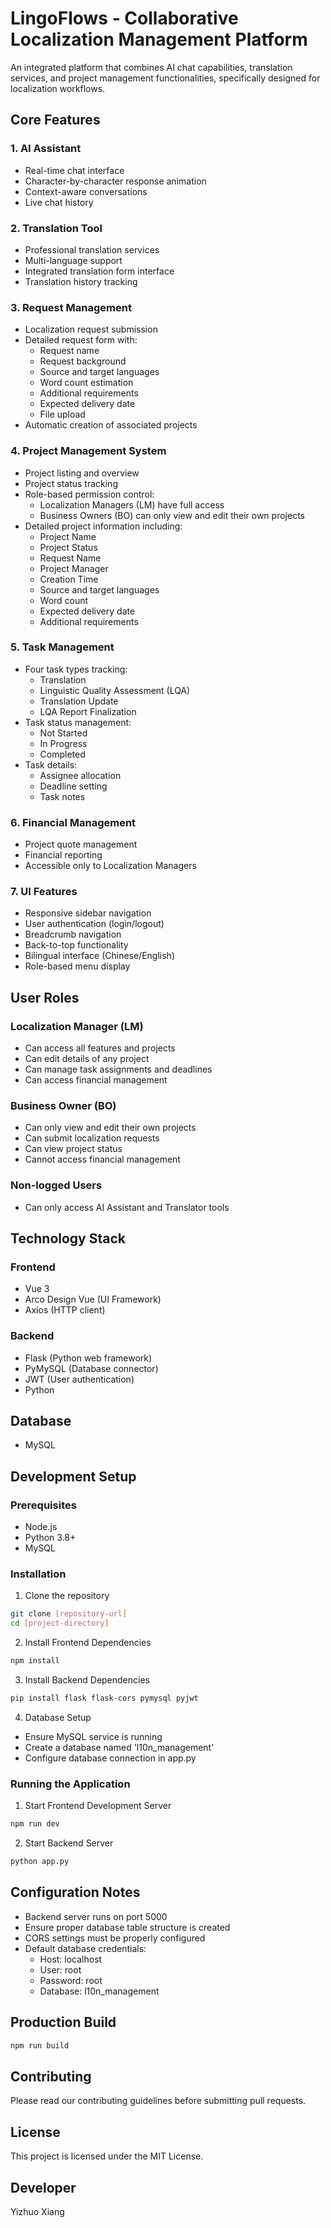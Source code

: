 # LingoFlows - Collaborative Localization Management Platform

An integrated platform that combines AI chat capabilities, translation services, and project management functionalities, specifically designed for localization workflows.

## Core Features

### 1. AI Assistant
- Real-time chat interface
- Character-by-character response animation
- Context-aware conversations
- Live chat history

### 2. Translation Tool
- Professional translation services
- Multi-language support
- Integrated translation form interface
- Translation history tracking

### 3. Request Management
- Localization request submission
- Detailed request form with:
  * Request name
  * Request background
  * Source and target languages
  * Word count estimation
  * Additional requirements
  * Expected delivery date
  * File upload
- Automatic creation of associated projects

### 4. Project Management System
- Project listing and overview
- Project status tracking
- Role-based permission control:
  * Localization Managers (LM) have full access
  * Business Owners (BO) can only view and edit their own projects
- Detailed project information including:
  * Project Name
  * Project Status
  * Request Name
  * Project Manager
  * Creation Time
  * Source and target languages
  * Word count
  * Expected delivery date
  * Additional requirements

### 5. Task Management
- Four task types tracking:
  * Translation
  * Linguistic Quality Assessment (LQA)
  * Translation Update
  * LQA Report Finalization
- Task status management:
  * Not Started
  * In Progress
  * Completed
- Task details:
  * Assignee allocation
  * Deadline setting
  * Task notes

### 6. Financial Management
- Project quote management
- Financial reporting
- Accessible only to Localization Managers

### 7. UI Features
- Responsive sidebar navigation
- User authentication (login/logout)
- Breadcrumb navigation
- Back-to-top functionality
- Bilingual interface (Chinese/English)
- Role-based menu display

## User Roles

### Localization Manager (LM)
- Can access all features and projects
- Can edit details of any project
- Can manage task assignments and deadlines
- Can access financial management

### Business Owner (BO)
- Can only view and edit their own projects
- Can submit localization requests
- Can view project status
- Cannot access financial management

### Non-logged Users
- Can only access AI Assistant and Translator tools

## Technology Stack

### Frontend
- Vue 3
- Arco Design Vue (UI Framework)
- Axios (HTTP client)

### Backend
- Flask (Python web framework)
- PyMySQL (Database connector)
- JWT (User authentication)
- Python

## Database
- MySQL

## Development Setup

### Prerequisites
- Node.js
- Python 3.8+
- MySQL

### Installation

1. Clone the repository
```bash
git clone [repository-url]
cd [project-directory]
```

2. Install Frontend Dependencies
```bash
npm install
```

3. Install Backend Dependencies
```bash
pip install flask flask-cors pymysql pyjwt
```

4. Database Setup
- Ensure MySQL service is running
- Create a database named 'l10n_management'
- Configure database connection in app.py

### Running the Application

1. Start Frontend Development Server
```bash
npm run dev
```

2. Start Backend Server
```bash
python app.py
```

## Configuration Notes
- Backend server runs on port 5000
- Ensure proper database table structure is created
- CORS settings must be properly configured
- Default database credentials:
  * Host: localhost
  * User: root
  * Password: root
  * Database: l10n_management

## Production Build
```bash
npm run build
```

## Contributing
Please read our contributing guidelines before submitting pull requests.

## License
This project is licensed under the MIT License.

## Developer
Yizhuo Xiang

